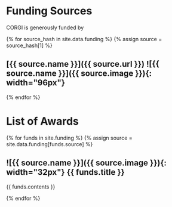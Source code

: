# Funding Sources

CORGI is generously funded by

{% for source_hash in site.data.funding %}
{% assign source = source_hash[1] %}
## [{{ source.name }}]({{ source.url }}) ![{{ source.name }}]({{ source.image }}){: width="96px"}
{% endfor %}

# List of Awards

{% for funds in site.funding %}
{% assign source = site.data.funding[funds.source] %}

## ![{{ source.name }}]({{ source.image }}){: width="32px"} {{ funds.title }}

{{ funds.contents }}

{% endfor %}
